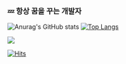 <div align="Left">

### :zzz: 항상 꿈을 꾸는 개발자

![Anurag's GitHub stats](https://github-readme-stats.vercel.app/api?username=SSAFYKING&count_private=true&show_icons=true&theme=cobalt)
  [![Top Langs](https://github-readme-stats.vercel.app/api/top-langs/?username=SSAFYKING&layout=compact)](https://github.com/anuraghazra/github-readme-stats)
 
  <img src="https://img.shields.io/badge/Java-green?style=for-the-badge&logo=Java&logoColor=CC6699"/>
  
  [![Hits](https://hits.seeyoufarm.com/api/count/incr/badge.svg?url=https%3A%2F%2Fgithub.com%2FSSAFYKING&count_bg=%2379C83D&title_bg=%23555555&icon=&icon_color=%23E7E7E7&title=hits&edge_flat=false)](https://hits.seeyoufarm.com)
</div>

